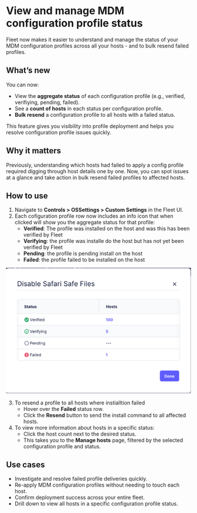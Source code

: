 # View and manage MDM configuration profile status

Fleet now makes it easier to understand and manage the status of your MDM configuration profiles
across all your hosts - and to bulk resend failed profiles.

## What’s new

You can now:

- View the **aggregate status** of each configuration profile (e.g., verified, verifiying, pending, failed).
- See a **count of hosts** in each status per configuration profile.
- **Bulk resend** a configuration profile to all hosts with a failed status.

This feature gives you visibility into profile deployment and helps you resolve configuration profile issues quickly.

## Why it matters

Previously, understanding which hosts had failed to apply a config profile required digging
through host details one by one. Now, you can spot issues at a glance and take action in bulk resend
failed profiles to affected hosts.

## How to use

1. Navigate to **Controls > OSSettings > Custom Settings** in the Fleet UI.
2. Each cofiguration profile row now includes an info icon that when clicked will show you the
   aggregate status for that profile:
    - **Verified**: The profile was installed on the host and was this has been verified by Fleet
    - **Verifying**: the profile was installe do the host but has not yet been verified by Fleet
    - **Pending**: the profile is pending install on the host
    - **Failed**: the profile failed to be installed on the host

![](../website/assets/images/articles/profile-aggregate-stauts-650x440@2x.png)

3. To resend a profile to all hosts where instialltion failed
    - Hover over the **Failed** status row.
    - Click the **Resend** button to send the install command to all affected hosts.
4. To view more information about hosts in a specific status:
    - Click the host count next to the desired status.
    - This takes you to the **Manage hosts** page, filtered by the selected configuration profile and status.

## Use cases

- Investigate and resolve failed profile deliveries quickly.
- Re-apply MDM configuration profiles without needing to touch each host.
- Confirm deployment success across your entire fleet.
- Drill down to view all hosts in a specific configuration profile status.


<meta name="articleTitle" value="View and manage MDM configuration profile status">
<meta name="authorFullName" value="Gabe Hernandez">
<meta name="authorGitHubUsername" value="ghernandez345">
<meta name="category" value="guides">
<meta name="publishedOn" value="2025-05-26">